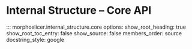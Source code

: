 # Internal Structure – Core API

::: morphoslicer.internal_structure.core
    options:
      show_root_heading: true
      show_root_toc_entry: false
      show_source: false
      members_order: source
      docstring_style: google
